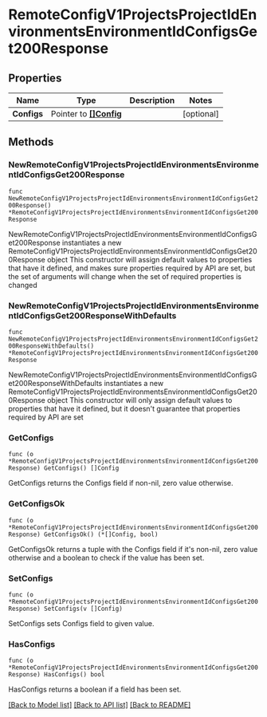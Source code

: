 # RemoteConfigV1ProjectsProjectIdEnvironmentsEnvironmentIdConfigsGet200Response

## Properties

Name | Type | Description | Notes
------------ | ------------- | ------------- | -------------
**Configs** | Pointer to [**[]Config**](Config.md) |  | [optional] 

## Methods

### NewRemoteConfigV1ProjectsProjectIdEnvironmentsEnvironmentIdConfigsGet200Response

`func NewRemoteConfigV1ProjectsProjectIdEnvironmentsEnvironmentIdConfigsGet200Response() *RemoteConfigV1ProjectsProjectIdEnvironmentsEnvironmentIdConfigsGet200Response`

NewRemoteConfigV1ProjectsProjectIdEnvironmentsEnvironmentIdConfigsGet200Response instantiates a new RemoteConfigV1ProjectsProjectIdEnvironmentsEnvironmentIdConfigsGet200Response object
This constructor will assign default values to properties that have it defined,
and makes sure properties required by API are set, but the set of arguments
will change when the set of required properties is changed

### NewRemoteConfigV1ProjectsProjectIdEnvironmentsEnvironmentIdConfigsGet200ResponseWithDefaults

`func NewRemoteConfigV1ProjectsProjectIdEnvironmentsEnvironmentIdConfigsGet200ResponseWithDefaults() *RemoteConfigV1ProjectsProjectIdEnvironmentsEnvironmentIdConfigsGet200Response`

NewRemoteConfigV1ProjectsProjectIdEnvironmentsEnvironmentIdConfigsGet200ResponseWithDefaults instantiates a new RemoteConfigV1ProjectsProjectIdEnvironmentsEnvironmentIdConfigsGet200Response object
This constructor will only assign default values to properties that have it defined,
but it doesn't guarantee that properties required by API are set

### GetConfigs

`func (o *RemoteConfigV1ProjectsProjectIdEnvironmentsEnvironmentIdConfigsGet200Response) GetConfigs() []Config`

GetConfigs returns the Configs field if non-nil, zero value otherwise.

### GetConfigsOk

`func (o *RemoteConfigV1ProjectsProjectIdEnvironmentsEnvironmentIdConfigsGet200Response) GetConfigsOk() (*[]Config, bool)`

GetConfigsOk returns a tuple with the Configs field if it's non-nil, zero value otherwise
and a boolean to check if the value has been set.

### SetConfigs

`func (o *RemoteConfigV1ProjectsProjectIdEnvironmentsEnvironmentIdConfigsGet200Response) SetConfigs(v []Config)`

SetConfigs sets Configs field to given value.

### HasConfigs

`func (o *RemoteConfigV1ProjectsProjectIdEnvironmentsEnvironmentIdConfigsGet200Response) HasConfigs() bool`

HasConfigs returns a boolean if a field has been set.


[[Back to Model list]](../README.md#documentation-for-models) [[Back to API list]](../README.md#documentation-for-api-endpoints) [[Back to README]](../README.md)


